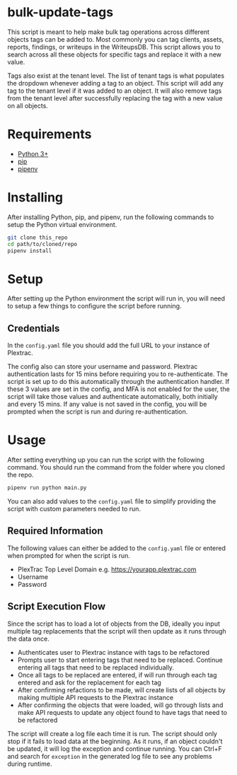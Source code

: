 # bulk-update-tags
This script is meant to help make bulk tag operations across different objects tags can be added to. Most commonly you can tag clients, assets, reports, findings, or writeups in the WriteupsDB. This script allows you to search across all these objects for specific tags and replace it with a new value.

Tags also exist at the tenant level. The list of tenant tags is what populates the dropdown whenever adding a tag to an object. This script will add any tag to the tenant level if it was added to an object. It will also remove tags from the tenant level after successfully replacing the tag with a new value on all objects.

# Requirements
- [Python 3+](https://www.python.org/downloads/)
- [pip](https://pip.pypa.io/en/stable/installation/)
- [pipenv](https://pipenv.pypa.io/en/latest/install/)

# Installing
After installing Python, pip, and pipenv, run the following commands to setup the Python virtual environment.
```bash
git clone this_repo
cd path/to/cloned/repo
pipenv install
```

# Setup
After setting up the Python environment the script will run in, you will need to setup a few things to configure the script before running.

## Credentials
In the `config.yaml` file you should add the full URL to your instance of Plextrac.

The config also can store your username and password. Plextrac authentication lasts for 15 mins before requiring you to re-authenticate. The script is set up to do this automatically through the authentication handler. If these 3 values are set in the config, and MFA is not enabled for the user, the script will take those values and authenticate automatically, both initially and every 15 mins. If any value is not saved in the config, you will be prompted when the script is run and during re-authentication.

# Usage
After setting everything up you can run the script with the following command. You should run the command from the folder where you cloned the repo.
```bash
pipenv run python main.py
```
You can also add values to the `config.yaml` file to simplify providing the script with custom parameters needed to run.

## Required Information
The following values can either be added to the `config.yaml` file or entered when prompted for when the script is run.
- PlexTrac Top Level Domain e.g. https://yourapp.plextrac.com
- Username
- Password

## Script Execution Flow
Since the script has to load a lot of objects from the DB, ideally you input multiple tag replacements that the script will then update as it runs through the data once.
- Authenticates user to Plextrac instance with tags to be refactored
- Prompts user to start entering tags that need to be replaced. Continue entering all tags that need to be replaced individually.
- Once all tags to be replaced are entered, if will run through each tag entered and ask for the replacement for each tag
- After confirming refactions to be made, will create lists of all objects by making multiple API requests to the Plextrac instance
- After confirming the objects that were loaded, will go through lists and make API requests to update any object found to have tags that need to be refactored

The script will create a log file each time it is run. The script should only stop if it fails to load data at the beginning. As it runs, if an object couldn't be updated, it will log the exception and continue running. You can Ctrl+F and search for `exception` in the generated log file to see any problems during runtime.
